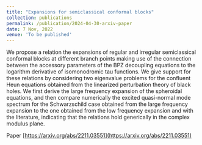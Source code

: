 ```yaml
---
title: "Expansions for semiclassical conformal blocks"
collection: publications
permalink: /publication/2024-04-30-arxiv-paper
date: 7 Nov, 2022 
venue: 'To be published'
---
```

We propose a relation the expansions of regular and irregular semiclassical conformal blocks at different branch points making use of the connection between the accessory parameters of the BPZ decoupling equations 
to the logarithm derivative of isomonodromic tau functions. We give support for these relations by considering two eigenvalue problems for the confluent Heun equations obtained from the linearized perturbation theory of black 
holes. We first derive the large frequency expansion of the spheroidal equations, and then compare numerically the excited quasi-normal mode spectrum for the Schwarzschild case obtained from the large frequency expansion to the 
one obtained from the low frequency expansion and with the literature, indicating that the relations hold generically in the complex modulus plane.

Paper [https://arxiv.org/abs/2211.03551](https://arxiv.org/abs/2211.03551)

